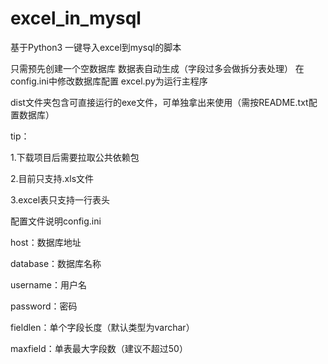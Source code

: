 # excel_in_mysql

基于Python3 一键导入excel到mysql的脚本

只需预先创建一个空数据库
数据表自动生成（字段过多会做拆分表处理）
在config.ini中修改数据库配置
excel.py为运行主程序

dist文件夹包含可直接运行的exe文件，可单独拿出来使用（需按README.txt配置数据库）

tip：

1.下载项目后需要拉取公共依赖包

2.目前只支持.xls文件

3.excel表只支持一行表头


配置文件说明config.ini

host：数据库地址

database：数据库名称

username：用户名

password：密码

fieldlen：单个字段长度（默认类型为varchar）

maxfield：单表最大字段数（建议不超过50）



